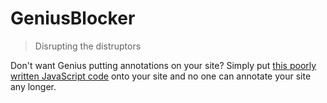 # GeniusBlocker

> Disrupting the distruptors

Don't want Genius putting annotations on your site? Simply put [this poorly
written JavaScript code][code] onto your site and no one can annotate your site any
longer.

[code]: https://github.com/cxxr/GeniusBlocker/blob/master/genius-blocker.js

